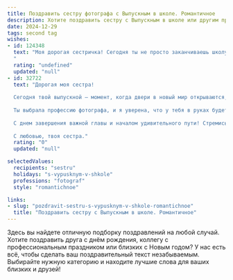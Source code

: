 ```yaml
---
title: Поздравить сестру фотографа с Выпускным в школе. Романтичное
description: Хотите поздравить сестру с Выпускным в школе или другим праздником? Наш ИИ создаст незабываемое поздравление, а вы обязательно выделитесь среди других.  
date: 2024-12-29
tags: second tag
wishes:
- id: 124348
  text: "Моя дорогая сестричка! Сегодня ты не просто заканчиваешь школу, ты расправляешь крылья, готовая к большому взлёту!  Твой творческий взгляд, подобный объективу, уже запечатлел лучшие моменты школьной жизни, а теперь перед тобой открывается целая галактика новых, ярких кадров.  Пусть твой путь фотографа будет полон вдохновения, любви и невероятных историй, которые ты будешь рассказывать через свои снимки.  Я бесконечно горжусь тобой и желаю тебе счастья, успеха и исполнения всех твоих самых заветных желаний! С выпускным!
  "
  rating: "undefined"
  updated: "null"
- id: 32722
  text: "Дорогая моя сестра!
  
  Сегодня твой выпускной — момент, когда двери в новый мир открываются, словно вспышка фотоаппарата, запечатлевая самые яркие мгновения. Пусть каждый кадр будущей жизни будет наполнен счастьем, вдохновением и искренними эмоциями.
  
  Ты выбрала профессию фотографа, и я уверена, что у тебя в руках будет много не просто снимков, а настоящих произведений искусства, которые будут рассказывать истории и сохранять воспоминания. Желаю тебе смелости в эксперименте, нежности в деталях и яркости в каждом новом проекте.
  
  С днем завершения важной главы и началом удивительного пути! Стремись к своим мечтам, и пусть любовь к своему делу наполняет твою жизнь красками. Я горжусь тобой и всегда буду рядом, чтобы делить с тобой радости и достижения!
  
  С любовью, твоя сестра."
  rating: "0"
  updated: "null"

selectedValues:
  recipients: "sestru"
  holidays: "s-vypusknym-v-shkole"
  professions: "fotograf"
  style: "romantichnoe"

links:
- slug: "pozdravit-sestru-s-vypusknym-v-shkole-romantichnoe"
  title: "Поздравить сестру с Выпускным в школе. Романтичное"
---
```


Здесь вы найдете отличную подборку поздравлений на любой случай. 
Хотите поздравить друга с днём рождения, коллегу с профессиональным праздником или близких с Новым годом? У нас есть всё, чтобы сделать ваш поздравительный текст незабываемым. Выбирайте нужную категорию и находите лучшие слова для ваших близких и друзей!

